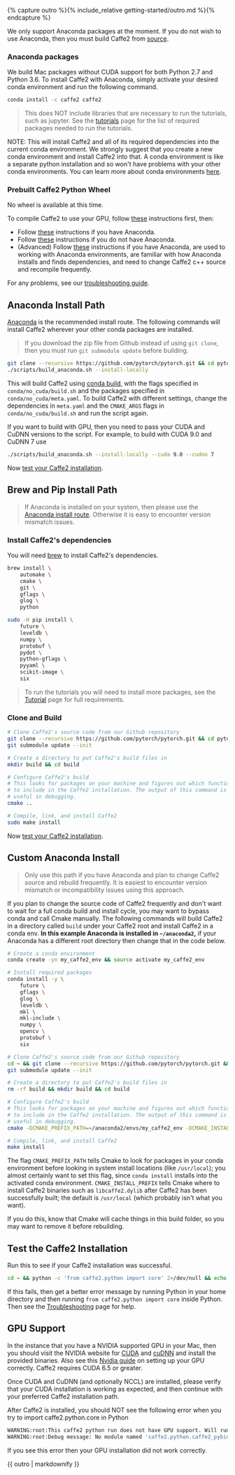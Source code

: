 {% capture outro %}{% include_relative getting-started/outro.md %}{% endcapture %}

<block class="mac prebuilt" />

We only support Anaconda packages at the moment. If you do not wish to use Anaconda, then you must build Caffe2 from [source](https://caffe2.ai/docs/getting-started.html?platform=mac&configuration=compile).

### Anaconda packages

We build Mac packages without CUDA support for both Python 2.7 and Python 3.6. To install Caffe2 with Anaconda, simply activate your desired conda environment and run the following command.

```bash
conda install -c caffe2 caffe2
```

> This does NOT include libraries that are necessary to run the tutorials, such as jupyter. See the [tutorials](https://caffe2.ai/docs/tutorials) page for the list of required packages needed to run the tutorials.

NOTE: This will install Caffe2 and all of its required dependencies into the current conda environment. We strongly suggest that you create a new conda environment and install Caffe2 into that. A conda environment is like a separate python installation and so won't have problems with your other conda environments. You can learn more about conda environments [here](https://conda.io/docs/user-guide/tasks/manage-environments.html).

### Prebuilt Caffe2 Python Wheel

No wheel is available at this time.


<block class="mac compile" />

To compile Caffe2 to use your GPU, follow [these](#gpu-support) instructions first, then:

* Follow [these](#anaconda-install-path) instructions if you have Anaconda.
* Follow [these](#brew-and-pip-install-path) instructions if you do not have Anaconda.
* (Advanced) Follow [these](#custom-anaconda-install) instructions if you have Anaconda, are used to working with Anaconda environments, are familiar with how Anaconda installs and finds dependencies, and need to change Caffe2 c++ source and recompile frequently.

For any problems, see our [troubleshooting guide](faq.html).

## Anaconda Install Path

[Anaconda](https://www.continuum.io/downloads) is the recommended install route.  The following commands will install Caffe2 wherever your other conda packages are installed.

> If you download the zip file from Github instead of using `git clone`, then you must run `git submodule update` before building.

```bash
git clone --recursive https://github.com/pytorch/pytorch.git && cd pytorch
./scripts/build_anaconda.sh --install-locally
```

This will build Caffe2 using [conda build](https://conda.io/docs/user-guide/tasks/build-packages/recipe.html), with the flags specified in `conda/no_cuda/build.sh` and the packages specified in `conda/no_cuda/meta.yaml`. To build Caffe2 with different settings, change the dependencies in `meta.yaml` and the `CMAKE_ARGS` flags in `conda/no_cuda/build.sh` and run the script again.

If you want to build with GPU, then you need to pass your CUDA and CuDNN versions to the script. For example, to build with CUDA 9.0 and CuDNN 7 use

```bash
./scripts/build_anaconda.sh --install-locally --cuda 9.0 --cudnn 7
```

Now [test your Caffe2 installation](#test-the-caffe2-installation).


## Brew and Pip Install Path

> If Anaconda is installed on your system, then please use the [Anaconda install route](https://caffe2.ai/docs/getting-started.html?platform=mac&configuration=compile#anaconda-install-path). Otherwise it is easy to encounter version mismatch issues.

### Install Caffe2's dependencies

You will need [brew](https://brew.sh/) to install Caffe2's dependencies.

```bash
brew install \
    automake \
    cmake \
    git \
    gflags \
    glog \
    python
```

```bash
sudo -H pip install \
    future \
    leveldb \
    numpy \
    protobuf \
    pydot \
    python-gflags \
    pyyaml \
    scikit-image \
    six
```

> To run the tutorials you will need to install more packages, see the [Tutorial](https://caffe2.ai/docs/tutorials) page for full requirements.

### Clone and Build

```bash
# Clone Caffe2's source code from our Github repository
git clone --recursive https://github.com/pytorch/pytorch.git && cd pytorch
git submodule update --init

# Create a directory to put Caffe2's build files in
mkdir build && cd build

# Configure Caffe2's build
# This looks for packages on your machine and figures out which functionality
# to include in the Caffe2 installation. The output of this command is very
# useful in debugging.
cmake ..

# Compile, link, and install Caffe2
sudo make install
```

Now [test your Caffe2 installation](#test-the-caffe2-installation).

## Custom Anaconda Install

> Only use this path if you have Anaconda and plan to change Caffe2 source and rebuild frequently. It is easiest to encounter version mismatch or incompatibility issues using this approach.

If you plan to change the source code of Caffe2 frequently and don't want to wait for a full conda build and install cycle, you may want to bypass conda and call Cmake manually. The following commands will build Caffe2 in a directory called `build` under your Caffe2 root and install Caffe2 in a conda env. **In this example Anaconda is installed in `~/anaconda2`,** if your Anaconda has a different root directory then change that in the code below.

```bash
# Create a conda environment
conda create -yn my_caffe2_env && source activate my_caffe2_env

# Install required packages
conda install -y \
    future \
    gflags \
    glog \
    leveldb \
    mkl \
    mkl-include \
    numpy \
    opencv \
    protobuf \
    six

# Clone Caffe2's source code from our Github repository
cd ~ && git clone --recursive https://github.com/pytorch/pytorch.git && cd pytorch
git submodule update --init

# Create a directory to put Caffe2's build files in
rm -rf build && mkdir build && cd build

# Configure Caffe2's build
# This looks for packages on your machine and figures out which functionality
# to include in the Caffe2 installation. The output of this command is very
# useful in debugging.
cmake -DCMAKE_PREFIX_PATH=~/anaconda2/envs/my_caffe2_env -DCMAKE_INSTALL_PREFIX=~/anaconda2/envs/my_caffe2_env ..

# Compile, link, and install Caffe2
make install
```

The flag `CMAKE_PREFIX_PATH` tells Cmake to look for packages in your conda environment before looking in system install locations (like `/usr/local`); you almost certainly want to set this flag, since `conda install` installs into the activated conda environment. `CMAKE_INSTALL_PREFIX` tells Cmake where to install Caffe2 binaries such as `libcaffe2.dylib` after Caffe2 has been successfully built; the default is `/usr/local` (which probably isn't what you want).

If you do this, know that Cmake will cache things in this build folder, so you may want to remove it before rebuilding.

## Test the Caffe2 Installation
Run this to see if your Caffe2 installation was successful. 

```bash
cd ~ && python -c 'from caffe2.python import core' 2>/dev/null && echo "Success" || echo "Failure"
```

If this fails, then get a better error message by running Python in your home directory and then running `from caffe2.python import core` inside Python. Then see the [Troubleshooting](faq.html) page for help.

## GPU Support

In the instance that you have a NVIDIA supported GPU in your Mac, then you should visit the NVIDIA website for [CUDA](https://developer.nvidia.com/cuda-downloads) and [cuDNN](https://developer.nvidia.com/cudnn) and install the provided binaries. Also see this [Nvidia guide](http://docs.nvidia.com/cuda/cuda-installation-guide-mac-os-x/) on setting up your GPU correctly. Caffe2 requires CUDA 6.5 or greater.

Once CUDA and CuDNN (and optionally NCCL) are installed, please verify that your CUDA installation is working as expected, and then continue with your preferred Caffe2 installation path. 

After Caffe2 is installed, you should NOT see the following error when you try to import caffe2.python.core in Python

```bash
WARNING:root:This caffe2 python run does not have GPU support. Will run in CPU only mode.
WARNING:root:Debug message: No module named 'caffe2.python.caffe2_pybind11_state_gpu'
```

If you see this error then your GPU installation did not work correctly.

{{ outro | markdownify }}

<block class="mac docker" />

<block class="mac cloud" />
